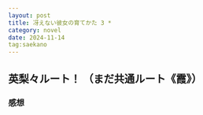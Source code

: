 ```yaml
---
layout: post
title: 冴えない彼女の育てかた 3 *
category: novel
date: 2024-11-14
tag:saekano
---
```


## 英梨々ルート！ （まだ共通ルート《霞》）

### 感想
